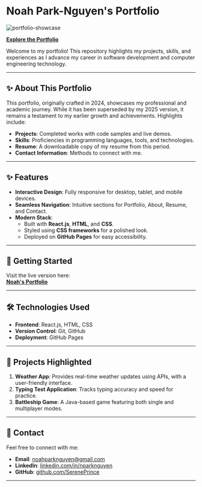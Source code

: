 # Noah Park-Nguyen's Portfolio

![portfolio-showcase](https://github.com/user-attachments/assets/ebb96e23-f5a7-4f7e-8441-fd65e3fe5a77)

[**Explore the Portfolio**](https://sereneprince.github.io/My-Portfolio/)

Welcome to my portfolio! This repository highlights my projects, skills, and experiences as I advance my career in software development and computer engineering technology.

---

## ✨ About This Portfolio

This portfolio, originally crafted in 2024, showcases my professional and academic journey. While it has been superseded by my 2025 version, it remains a testament to my earlier growth and achievements. Highlights include:

- **Projects**: Completed works with code samples and live demos.
- **Skills**: Proficiencies in programming languages, tools, and technologies.
- **Resume**: A downloadable copy of my resume from this period.
- **Contact Information**: Methods to connect with me.

---

## ✨ Features

- **Interactive Design**: Fully responsive for desktop, tablet, and mobile devices.
- **Seamless Navigation**: Intuitive sections for Portfolio, About, Resume, and Contact.
- **Modern Stack**:
  - Built with **React.js**, **HTML**, and **CSS**.
  - Styled using **CSS frameworks** for a polished look.
  - Deployed on **GitHub Pages** for easy accessibility.

---

## 🚀 Getting Started

Visit the live version here:  
[**Noah's Portfolio**](https://sereneprince.github.io/My-Portfolio/)

---

## 🛠️ Technologies Used

- **Frontend**: React.js, HTML, CSS  
- **Version Control**: Git, GitHub  
- **Deployment**: GitHub Pages  

---

## 🎨 Projects Highlighted

1. **Weather App**: Provides real-time weather updates using APIs, with a user-friendly interface.  
2. **Typing Test Application**: Tracks typing accuracy and speed for practice.  
3. **Battleship Game**: A Java-based game featuring both single and multiplayer modes.  

---

## 📧 Contact

Feel free to connect with me:

- **Email**: [noahparknguyen@gmail.com](mailto:noahparknguyen@gmail.com)  
- **LinkedIn**: [linkedin.com/in/nparknguyen](https://www.linkedin.com/in/nparknguyen/)  
- **GitHub**: [github.com/SerenePrince](https://github.com/SerenePrince)  

---
